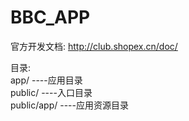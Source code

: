 # BBC_APP

官方开发文档:
http://club.shopex.cn/doc/

目录:  
app/         ----应用目录  
public/      ----入口目录  
public/app/  ----应用资源目录  
